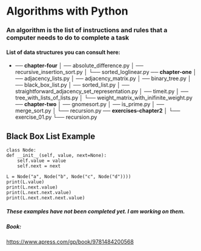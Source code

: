 ﻿# Algorithms with Python

### An algorithm is the list of instructions and rules that a computer needs to do to complete a task
#### List of data structures you can consult here: 
 - ── **chapter-four**
│   ── absolute_difference.py
│   ── recursive_insertion_sort.py
│   └── sorted_loglinear.py
── **chapter-one**
│   ── adjacency_lists.py
│   ── adjacency_matrix.py
│   ── binary_tree.py
│   ── black_box_list.py
│   ── sorted_list.py
│   ── straightforward_adjacency_set_representation.py
│   ── timeit.py
│   ── tree_with_lists_of_lists.py
│   └── weight_matrix_with_inifinite_weight.py
── **chapter-two**
│   ── gnomesort.py
│   ── is_prime.py
│   ── merge_sort.py
│   └── recursion.py
── **exercises-chapter2**
│   └── exercise_01.py
└── recursion.py

## Black Box List Example

    class Node:
    def __init__(self, value, next=None):
        self.value = value
        self.next = next
    
    L = Node("a", Node("b", Node("c", Node("d"))))
	print(L.value)
    print(L.next.value)
    print(L.next.next.value)
    print(L.next.next.next.value)




##### These examples have not been completed yet. I am working on them.
##### Book:

https://www.apress.com/gp/book/9781484200568


